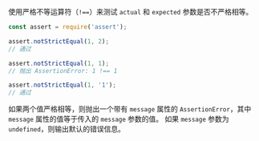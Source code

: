 <!-- YAML
added: v0.1.21
-->

使用严格不等运算符（`!==`）来测试 `actual` 和 `expected` 参数是否不严格相等。

```js
const assert = require('assert');

assert.notStrictEqual(1, 2);
// 通过

assert.notStrictEqual(1, 1);
// 抛出 AssertionError: 1 !== 1

assert.notStrictEqual(1, '1');
// 通过
```

如果两个值严格相等，则抛出一个带有 `message` 属性的 `AssertionError`，其中 `message` 属性的值等于传入的 `message` 参数的值。
如果 `message` 参数为 `undefined`，则输出默认的错误信息。

